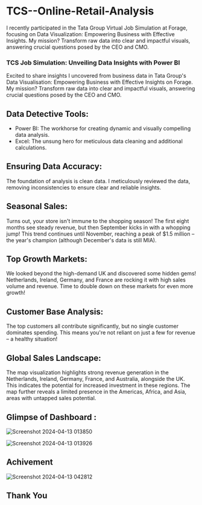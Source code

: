 # TCS--Online-Retail-Analysis
I recently participated in the Tata Group Virtual Job Simulation at Forage, focusing on Data Visualization: Empowering Business with Effective Insights. My mission? Transform raw data into clear and impactful visuals, answering crucial questions posed by the CEO and CMO.

### TCS Job Simulation: Unveiling Data Insights with Power BI 
Excited to share insights I uncovered from business data in  Tata Group's Data Visualisation: Empowering Business with Effective Insights on Forage. My mission? Transform raw data into clear and impactful visuals, answering crucial questions posed by the CEO and CMO.

## Data Detective Tools:
- Power BI: The workhorse for creating dynamic and visually compelling data analysis.
- Excel: The unsung hero for meticulous data cleaning and additional calculations.

## Ensuring Data Accuracy: 
The foundation of analysis is clean data. I meticulously reviewed the data, removing inconsistencies to ensure clear and reliable insights.

## Seasonal Sales: 
Turns out, your store isn't immune to the shopping season! The first eight months see steady revenue, but then September kicks in with a whopping jump! This trend continues until November, reaching a peak of $1.5 million – the year's champion (although December's data is still MIA).

## Top Growth Markets: 
We looked beyond the high-demand UK and discovered some hidden gems!  Netherlands, Ireland, Germany, and France are rocking it with high sales volume and revenue. Time to double down on these markets for even more growth!

## Customer Base Analysis:  
The top customers all contribute significantly, but no single customer dominates spending. This means you're not reliant on just a few for revenue – a healthy situation!

## Global Sales Landscape: 
The map visualization highlights strong revenue generation in the Netherlands, Ireland, Germany, France, and Australia, alongside the UK. This indicates the potential for increased investment in these regions.  The map further reveals a limited presence in the Americas, Africa, and Asia, areas with untapped sales potential.

## Glimpse of Dashboard :
![Screenshot 2024-04-13 013850](https://github.com/Raee14/TCS--Online-Retail-Analysis/assets/135542056/214da330-0370-43b1-af77-a49c94b02abd)

![Screenshot 2024-04-13 013926](https://github.com/Raee14/TCS--Online-Retail-Analysis/assets/135542056/a2850bcd-64b4-453f-a96a-e4322898928b)

## Achivement
![Screenshot 2024-04-13 042812](https://github.com/Raee14/TCS--Online-Retail-Analysis/assets/135542056/c1b52dae-052e-44d9-8302-b39352223fda)

## Thank You





